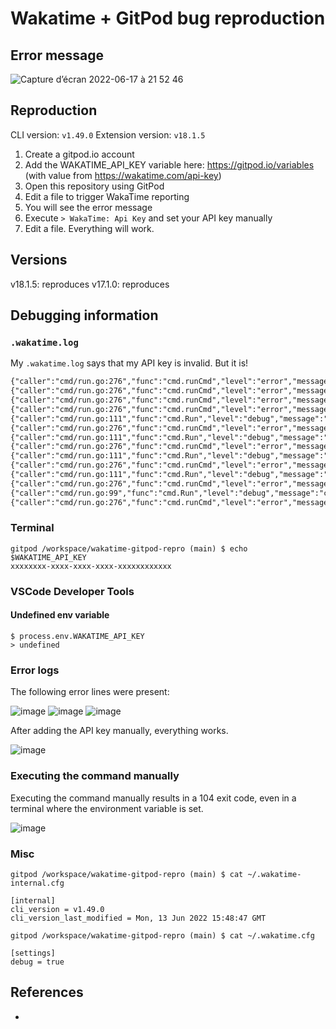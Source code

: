# Wakatime + GitPod bug reproduction

## Error message

![Capture d’écran 2022-06-17 à 21 52 46](https://user-images.githubusercontent.com/13921610/174392732-8a8ae223-0a9e-44b7-98a5-0ae957cb91ed.png)

## Reproduction

CLI version: `v1.49.0`
Extension version: `v18.1.5`

1. Create a gitpod.io account
2. Add the WAKATIME_API_KEY variable here: https://gitpod.io/variables (with value from https://wakatime.com/api-key)
3. Open this repository using GitPod
4. Edit a file to trigger WakaTime reporting
5. You will see the error message
6. Execute `> WakaTime: Api Key` and set your API key manually
7. Edit a file. Everything will work.

## Versions

v18.1.5: reproduces
v17.1.0: reproduces


## Debugging information

### `.wakatime.log`

My `.wakatime.log` says that my API key is invalid. But it is!

```txt
{"caller":"cmd/run.go:276","func":"cmd.runCmd","level":"error","message":"failed to run command: today fetch failed: invalid api key... find yours at wakatime.com/api-key. failed to load api key","now":"2022-06-17T19:51:28Z","version":"v1.49.0"}
{"caller":"cmd/run.go:276","func":"cmd.runCmd","level":"error","message":"failed to run command: sending heartbeat(s) failed: invalid api key... find yours at wakatime.com/api-key. failed to load command parameters: failed to load api params: failed to load api key","now":"2022-06-17T19:51:44Z","version":"v1.49.0"}
{"caller":"cmd/run.go:276","func":"cmd.runCmd","level":"error","message":"failed to run command: sending heartbeat(s) failed: invalid api key... find yours at wakatime.com/api-key. failed to load command parameters: failed to load api params: failed to load api key","now":"2022-06-17T19:51:46Z","version":"v1.49.0"}
{"caller":"cmd/run.go:276","func":"cmd.runCmd","level":"error","message":"failed to run command: today fetch failed: invalid api key... find yours at wakatime.com/api-key. failed to load api key","now":"2022-06-17T19:53:27Z","version":"v1.49.0"}
{"caller":"cmd/run.go:111","func":"cmd.Run","level":"debug","message":"command: heartbeat","now":"2022-06-17T19:53:55Z","version":"v1.49.0"}
{"caller":"cmd/run.go:276","func":"cmd.runCmd","level":"error","message":"failed to run command: sending heartbeat(s) failed: invalid api key... find yours at wakatime.com/api-key. failed to load command parameters: failed to load api params: failed to load api key","now":"2022-06-17T19:53:55Z","version":"v1.49.0"}
{"caller":"cmd/run.go:111","func":"cmd.Run","level":"debug","message":"command: heartbeat","now":"2022-06-17T19:54:07Z","version":"v1.49.0"}
{"caller":"cmd/run.go:276","func":"cmd.runCmd","level":"error","message":"failed to run command: sending heartbeat(s) failed: invalid api key... find yours at wakatime.com/api-key. failed to load command parameters: failed to load api params: failed to load api key","now":"2022-06-17T19:54:07Z","version":"v1.49.0"}
{"caller":"cmd/run.go:111","func":"cmd.Run","level":"debug","message":"command: heartbeat","now":"2022-06-17T19:54:10Z","version":"v1.49.0"}
{"caller":"cmd/run.go:276","func":"cmd.runCmd","level":"error","message":"failed to run command: sending heartbeat(s) failed: invalid api key... find yours at wakatime.com/api-key. failed to load command parameters: failed to load api params: failed to load api key","now":"2022-06-17T19:54:10Z","version":"v1.49.0"}
{"caller":"cmd/run.go:111","func":"cmd.Run","level":"debug","message":"command: heartbeat","now":"2022-06-17T19:54:11Z","version":"v1.49.0"}
{"caller":"cmd/run.go:276","func":"cmd.runCmd","level":"error","message":"failed to run command: sending heartbeat(s) failed: invalid api key... find yours at wakatime.com/api-key. failed to load command parameters: failed to load api params: failed to load api key","now":"2022-06-17T19:54:11Z","version":"v1.49.0"}
{"caller":"cmd/run.go:99","func":"cmd.Run","level":"debug","message":"command: today","now":"2022-06-17T19:54:27Z","version":"v1.49.0"}
{"caller":"cmd/run.go:276","func":"cmd.runCmd","level":"error","message":"failed to run command: today fetch failed: invalid api key... find yours at wakatime.com/api-key. failed to load api key","now":"2022-06-17T19:54:27Z","version":"v1.49.0"}
```

### Terminal

```sh-session
gitpod /workspace/wakatime-gitpod-repro (main) $ echo $WAKATIME_API_KEY
xxxxxxxx-xxxx-xxxx-xxxx-xxxxxxxxxxxx
```

### VSCode Developer Tools

#### Undefined env variable

```sh-session
$ process.env.WAKATIME_API_KEY
> undefined
```

### Error logs

The following error lines were present:

![image](https://user-images.githubusercontent.com/13921610/174394142-582aa8fc-965e-47d1-b7ec-2ef840396280.png)
![image](https://user-images.githubusercontent.com/13921610/174394168-2040e3c3-cb8c-4494-81c7-724bef03fe33.png)
![image](https://user-images.githubusercontent.com/13921610/174394533-5d8020c6-735a-4794-95cd-fab3efc95c01.png)

After adding the API key manually, everything works.

![image](https://user-images.githubusercontent.com/13921610/174394820-5545741e-383f-439d-9a4e-c232408a4355.png)


### Executing the command manually

Executing the command manually results in a 104 exit code, even in a terminal where the environment variable is set.

![image](https://user-images.githubusercontent.com/13921610/174394253-437f291c-b80c-44a4-9fbe-cb3d94f41375.png)


### Misc

```sh-session
gitpod /workspace/wakatime-gitpod-repro (main) $ cat ~/.wakatime-internal.cfg

[internal]
cli_version = v1.49.0
cli_version_last_modified = Mon, 13 Jun 2022 15:48:47 GMT

gitpod /workspace/wakatime-gitpod-repro (main) $ cat ~/.wakatime.cfg

[settings]
debug = true
```

## References

-
